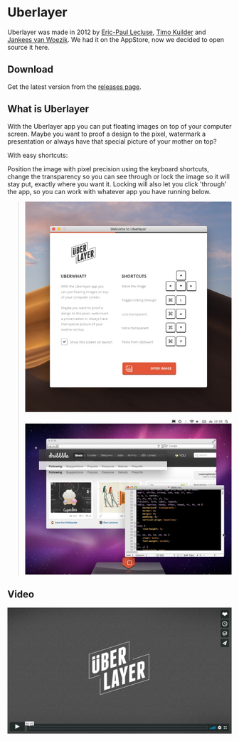 

# Uberlayer

Uberlayer was made in 2012 by [Eric-Paul Lecluse](https://github.com/epologee/), [Timo Kuilder](https://timokuilder.com/) and [Jankees van Woezik](https://jankeesvw.com/). We had it on the AppStore, now we decided to open source it here.

## Download

Get the latest version from the [releases page](https://github.com/jankeesvw/uberlayer/releases).

## What is Uberlayer

With  the Uberlayer app you can put floating images on top of your computer  screen. Maybe you want to proof a design to the pixel, watermark a  presentation or always have that special picture of your mother on top?

With easy shortcuts:

Position the image with pixel precision using the keyboard  shortcuts, change the transparency so you can see through or lock the  image so it will stay put, exactly where you want it. Locking will also  let you click 'through' the app, so you can work with whatever app you  have running below.

> ![Screenshot](screenshots/screenshot.jpg)
>
> 
>
> ![uberlayer_screen_3](screenshots/uberlayer_screen_3.jpg)



## Video

[![image-20200501210414567](screenshots/video.png)](https://vimeo.com/39413714)
